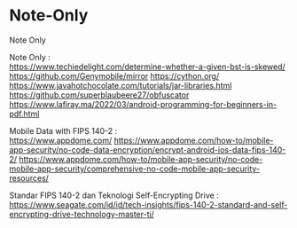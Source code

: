 # Note-Only
Note Only

Note Only :  <br/>
https://www.techiedelight.com/determine-whether-a-given-bst-is-skewed/
https://github.com/Genymobile/mirror 
https://cython.org/ 
https://www.javahotchocolate.com/tutorials/jar-libraries.html 
https://github.com/superblaubeere27/obfuscator 
https://www.lafiray.ma/2022/03/android-programming-for-beginners-in-pdf.html 

Mobile Data with FIPS 140-2 : <br/>
https://www.appdome.com/
https://www.appdome.com/how-to/mobile-app-security/no-code-data-encryption/encrypt-android-ios-data-fips-140-2/ 
https://www.appdome.com/how-to/mobile-app-security/no-code-mobile-app-security/comprehensive-no-code-mobile-app-security-resources/

Standar FIPS 140-2 dan Teknologi Self-Encrypting Drive : <br/>
https://www.seagate.com/id/id/tech-insights/fips-140-2-standard-and-self-encrypting-drive-technology-master-ti/
